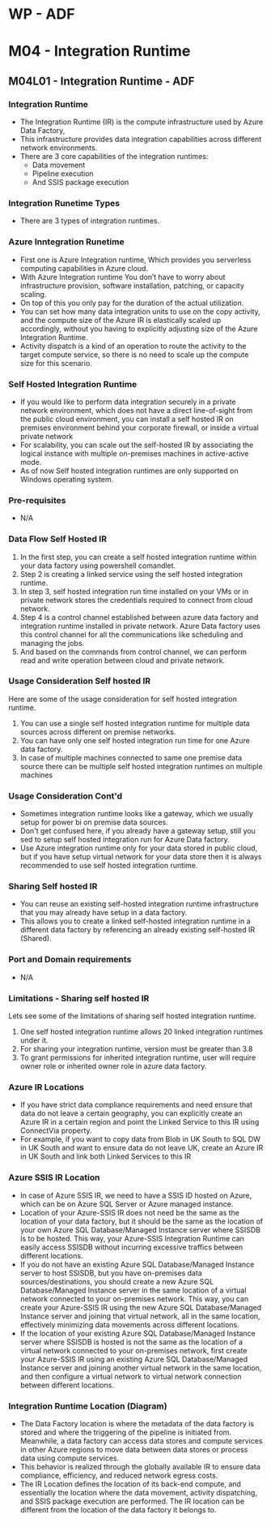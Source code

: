 # WP - ADF

# M04 - Integration Runtime
## M04L01 - Integration Runtime - ADF
### Integration Runtime
- The Integration Runtime (IR) is the compute infrastructure used by Azure Data Factory,
- This infrastructure provides data integration capabilities across different network environments.
- There are 3 core capabilities of the integration runtimes:
    - Data movement
    - Pipeline execution
    - And SSIS package execution

### Integration Runetime Types
- There are 3 types of integration runtimes.

### Azure Inntegration Runetime
- First one is Azure Integration runtime, Which provides you serverless computing capabilities in Azure cloud.
- With Azure Integration runtime You don’t have to worry about infrastructure provision, software installation, patching, or capacity scaling. 
- On top of this you only pay for the duration of the actual utilization.
- You can set how many data integration units to use on the copy activity, and the compute size of the Azure IR is elastically scaled up accordingly, without you having to explicitly adjusting size of the Azure Integration Runtime.
- Activity dispatch is a kind of an operation to route the activity to the target compute service, so there is no need to scale up the compute size for this scenario.

### Self Hosted Integration Runtime
- If you would like to perform data integration securely in a private network environment, which does not have a direct line-of-sight from the public cloud environment, you can install a self hosted IR on premises environment behind your corporate firewall, or inside a virtual private network
- For scalability, you can scale out the self-hosted IR by associating the logical instance with multiple on-premises machines in active-active mode.
- As of now Self hosted integration runtimes are only supported on Windows operating system.

### Pre-requisites
- N/A

### Data Flow Self Hosted IR
1. In the first step, you can create a self hosted integration runtime within your data factory using powershell comandlet.
2. Step 2 is creating a linked service using the self hosted integration runtime.
3. In step 3, self hosted integration run time installed on your VMs or in private network stores the credentials required to connect from cloud network.
4. Step 4 is a control channel established between azure data factory and integration runtime installed in private network. Azure Data factory uses this control channel for 
all the communications like scheduling and managing the jobs.
5. And based on the commands from control channel, we can perform read and write 
operation between cloud and private network.

### Usage Consideration Self hosted IR
Here are some of the usage consideration for self hosted integration runtime.
1. You can use a single self hosted integration runtime for multiple data sources across different on premise networks.
2. You can have only one self hosted integration run time for one Azure data factory.
3. In case of multiple machines connected to same one premise data source there can be multiple self hosted integration runtimes on multiple machines

### Usage Consideration Cont'd
- Sometimes integration runtime looks like a gateway, which we usually setup for power bi on premise data sources.
- Don't get confused here, if you already have a gateway setup, still you sed to setup self hosted integration run for Azure Data factory.
- Use Azure integration runtime only for your data stored in public cloud, but if you have setup virtual network for your data store then it is always recommended to use self hosted integration runtime.

### Sharing Self hosted IR
- You can reuse an existing self-hosted integration runtime infrastructure that you may already have setup in a data factory. 
- This allows you to create a linked self-hosted integration runtime in a different data factory by referencing an already existing self-hosted IR (Shared).

### Port and Domain requirements
- N/A

### Limitations - Sharing self hosted IR
Lets see some of the limitations of sharing self hosted integration runtime.
1. One self hosted integration runtime allows 20 linked integration runtimes under it.
2. For sharing your integration runtime, version must be greater than 3.8
3. To grant permissions for inherited integration runtime, user will require owner role or inherited owner role in azure data factory.

### Azure IR Locations
- If you have strict data compliance requirements and need ensure that data do not leave a certain geography, you can explicitly create an Azure IR in a certain region and point the Linked Service to this IR using ConnectVia property. 
- For example, if you want to copy data from Blob in UK South to SQL DW in UK South and want to ensure data do not leave UK, create an Azure IR in UK South and link both Linked Services to this IR

### Azure SSIS IR Location
- In case of Azure SSIS IR, we need to have a SSIS ID hosted on Azure, which can be on Azure SQL Server or Azure managed instance.
- Location of your Azure-SSIS IR does not need be the same as the location of your data factory, but it should be the same as the location of your own Azure SQL Database/Managed Instance server where SSISDB is to be hosted. This way, your Azure-SSIS Integration Runtime can easily access SSISDB without incurring excessive traffics between different locations.
- If you do not have an existing Azure SQL Database/Managed Instance server to host SSISDB, but you have on-premises data sources/destinations, you should create a new Azure SQL Database/Managed Instance server in the same location of a virtual network connected to your on-premises network. This way, you can create your Azure-SSIS IR using the new Azure SQL Database/Managed Instance server and joining that virtual network, all in the same location, effectively minimizing data movements across different locations.
- If the location of your existing Azure SQL Database/Managed Instance server where SSISDB is hosted is not the same as the location of a virtual network connected to your on-premises network, first create your Azure-SSIS IR using an existing Azure SQL Database/Managed Instance server and joining another virtual network in the same location, and then configure a virtual network to virtual network connection between different locations.

### Integration Runtime Location (Diagram)
- The Data Factory location is where the metadata of the data factory is stored and where the triggering of the pipeline is initiated from. Meanwhile, a data factory can access data stores and compute services in other Azure regions to move data between data stores or process data using compute services. 
- This behavior is realized through the globally available IR to ensure data compliance, efficiency, and reduced network egress costs.
- The IR Location defines the location of its back-end compute, and essentially the location where the data movement, activity dispatching, and SSIS package execution are performed. The IR location can be different from the location of the data factory it belongs to.
